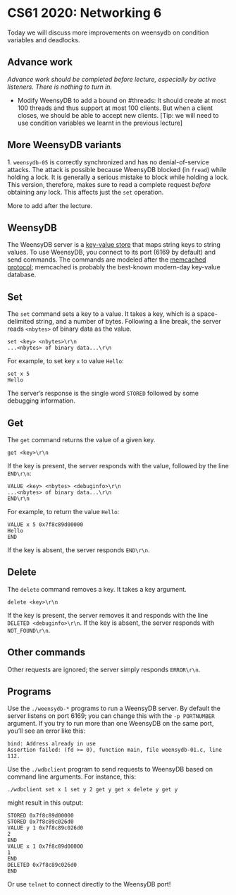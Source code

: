 CS61 2020: Networking 6
============================

Today we will discuss more improvements on weensydb on condition variables and deadlocks.

Advance work
------------

*Advance work should be completed before lecture, especially by active
listeners. There is nothing to turn in.*

- Modify WeensyDB to add a bound on #threads: It should create at most 100 threads and thus support at most 100 clients. But when a client closes, we should be able to accept new clients. [Tip: we will need to use condition variables we learnt in the previous lecture]

More WeensyDB variants
-----------------

1\. `weensydb-05` is correctly synchronized and has no
denial-of-service attacks. The attack is possible because WeensyDB
blocked (in `fread`) while holding a lock. It is generally a serious
mistake to block while holding a lock. This version, therefore, makes
sure to read a complete request *before* obtaining any lock. This
affects just the `set` operation.

More to add after the lecture. 

WeensyDB
--------

The WeensyDB server is a [key-value store][] that maps string keys to string
values. To use WeensyDB, you connect to its port (6169 by default) and send
commands. The commands are modeled after the [memcached protocol][]; memcached
is probably the best-known modern-day key-value database.

## Set

The `set` command sets a key to a value. It takes a key, which is a
space-delimited string, and a number of bytes. Following a line break, the
server reads `<nbytes>` of binary data as the value.

    set <key> <nbytes>\r\n
    ...<nbytes> of binary data...\r\n

For example, to set key `x` to value `Hello`:

    set x 5
    Hello

The server’s response is the single word `STORED` followed by some debugging
information.

## Get

The `get` command returns the value of a given key.

    get <key>\r\n

If the key is present, the server responds with the value, followed by the
line `END\r\n`:

    VALUE <key> <nbytes> <debuginfo>\r\n
    ...<nbytes> of binary data...\r\n
    END\r\n

For example, to return the value `Hello`:

    VALUE x 5 0x7f8c89d00000
    Hello
    END

If the key is absent, the server responds `END\r\n`.

## Delete

The `delete` command removes a key. It takes a key argument.

    delete <key>\r\n

If the key is present, the server removes it and responds with the line
`DELETED <debuginfo>\r\n`. If the key is absent, the server responds with
`NOT_FOUND\r\n`.

## Other commands

Other requests are ignored; the server simply responds `ERROR\r\n`.

## Programs

Use the `./weensydb-*` programs to run a WeensyDB server. By default the
server listens on port 6169; you can change this with the `-p PORTNUMBER`
argument. If you try to run more than one WeensyDB on the same port, you’ll
see an error like this:

    bind: Address already in use
    Assertion failed: (fd >= 0), function main, file weensydb-01.c, line 112.

Use the `./wdbclient` program to send requests to WeensyDB based on command
line arguments. For instance, this:

    ./wdbclient set x 1 set y 2 get y get x delete y get y

might result in this output:

    STORED 0x7f8c89d00000
    STORED 0x7f8c89c026d0
    VALUE y 1 0x7f8c89c026d0
    2
    END
    VALUE x 1 0x7f8c89d00000
    1
    END
    DELETED 0x7f8c89c026d0
    END

Or use `telnet` to connect directly to the WeensyDB port!

[key-value store]: https://en.wikipedia.org/wiki/Key-value_database

[memcached protocol]: https://github.com/memcached/memcached/blob/master/doc/protocol.txt

